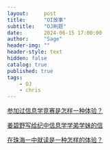 ```yaml
---
layout:     post
title:      "OI故事"
subtitle:   "OJ刷题"
date:       2024-06-15 17:00:00
author:     "Sage"
header-img: ""
header-style: text
hidden: false
catalog: true
published: true
tags:
    - OJ	
    - chris
---
```


[参加过信息学竞赛是怎样一种体验？](https://www.zhihu.com/question/30036608)

[姜碧野写给纪中信息学学弟学妹的信](https://www.cnblogs.com/BorisDimitri/p/16467683.html)

[在珠海一中就读是一种怎样的体验？](https://www.zhihu.com/question/24402838/answer/125417055)
